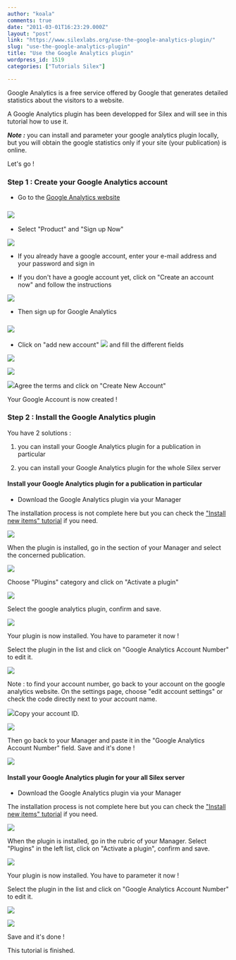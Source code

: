```yaml
---
author: "koala"
comments: true
date: "2011-03-01T16:23:29.000Z"
layout: "post"
link: "https://www.silexlabs.org/use-the-google-analytics-plugin/"
slug: "use-the-google-analytics-plugin"
title: "Use the Google Analytics plugin"
wordpress_id: 1519
categories: ["Tutorials Silex"]

---
```

Google Analytics is a free service offered by Google that generates detailed statistics about the visitors to a website.

A Google Analytics plugin has been developped for Silex and will see in this tutorial how to use it.

_**Note :**_ you can install and parameter your google analytics plugin locally, but you will obtain the google statistics only if your site (your publication) is online.

Let's go !<!-- more -->


### Step 1 : Create your Google Analytics account






  * Go to the [Google Analytics website ](http://www.google.com/intl/en/analytics/)




### [![](https://www.silexlabs.org/wp-content/uploads/2011/03/google-analytics.png)](http://www.google.com/intl/en/analytics/)






  * Select "Product" and "Sign up Now"


![](https://www.silexlabs.org/wp-content/uploads/2011/03/sign-up.png)




  * If you already have a google account, enter your e-mail address and your password and sign in


  * If you don't have a google account yet, click on "Create an account now" and follow the instructions


![](https://www.silexlabs.org/wp-content/uploads/2011/03/sign-in.png)




  * Then sign up for Google Analytics




### ![](https://www.silexlabs.org/wp-content/uploads/2011/03/sign-up-for-analytics.png)






  * Click on "add new account" [![](https://www.silexlabs.org/wp-content/uploads/2011/03/add-new-account.png)](https://www.silexlabs.org/silex/tutorials-silex/use-the-google-analytics-plugin/attachment/add-new-account/) and fill the different fields


![](https://www.silexlabs.org/wp-content/uploads/2011/03/new-account.png)

![](https://www.silexlabs.org/wp-content/uploads/2011/03/new-account-2.png)

![](https://www.silexlabs.org/wp-content/uploads/2011/03/new-account-3.png)Agree the terms and click on "Create New Account"

Your Google Account is now created !


### Step 2 : Install the Google Analytics plugin


You have 2 solutions :




  1. you can install your Google Analytics plugin for a publication in particular


  2. you can install your Google Analytics plugin for the whole Silex server




#### Install your Google Analytics plugin for a publication in particular






  * Download the Google Analytics plugin via your Manager


The installation process is not complete here but you can check the ["Install new items" tutorial](https://www.silexlabs.org/?p=1447) if you need.

![](https://www.silexlabs.org/wp-content/uploads/2011/03/install-google-analytics.png)

When the plugin is installed, go in the <Manage> section of your Manager and select the concerned publication.

![](https://www.silexlabs.org/wp-content/uploads/2011/03/select-the-wanted-publication.png)

Choose "Plugins" category and click on "Activate a plugin"

![](https://www.silexlabs.org/wp-content/uploads/2011/03/choose-Plugins-and-click-on-Activate-a-plugin1.png)

Select the google analytics plugin, confirm and save.

![](https://www.silexlabs.org/wp-content/uploads/2011/03/confirm-and-save.png)

Your plugin is now installed. You have to parameter it now !

Select the plugin in the list and click on "Google Analytics Account Number" to edit it.

![](https://www.silexlabs.org/wp-content/uploads/2011/03/parameter-your-plugin.png)

Note : to find your account number, go back to your account on the google analytics website. On the settings page, choose "edit account settings" or check the code directly next to your account name.

![](https://www.silexlabs.org/wp-content/uploads/2011/03/check-your-account-number.png)Copy your account ID.

![](https://www.silexlabs.org/wp-content/uploads/2011/03/copy-the-account-ID.png)

Then go back to your Manager and paste it in the "Google Analytics Account Number" field. Save and it's done !

![](https://www.silexlabs.org/wp-content/uploads/2011/03/paste-it-in-your-google-analytics-plugin.png)


#### Install your Google Analytics plugin for your all Silex server






  * Download the Google Analytics plugin via your Manager


The installation process is not complete here but you can check the ["Install new items" tutorial](../?p=1447) if you need.

![](https://www.silexlabs.org/wp-content/uploads/2011/03/install-google-analytics1.png)

When the plugin is installed, go in the <Settings> rubric of your Manager. Select "Plugins" in the left list, click on "Activate a plugin", confirm and save.

![](https://www.silexlabs.org/wp-content/uploads/2011/03/activate-the-google-analytics-plugin-and-confirm.png)

Your plugin is now installed. You have to parameter it now !

Select the plugin in the list and click on "Google Analytics Account Number" to edit it.

![](https://www.silexlabs.org/wp-content/uploads/2011/03/choose-Google-Analytics-Account-Number.png)

![](https://www.silexlabs.org/wp-content/uploads/2011/03/enter-your-account-ID-and-save.png)

Save and it's done !

This tutorial is finished.

